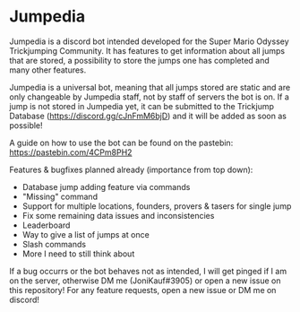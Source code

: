 # Jumpedia
Jumpedia is a discord bot intended developed for the Super Mario Odyssey Trickjumping Community. It has features to get information about all jumps that are stored, a possibility to store the jumps one has completed and many other features. 

Jumpedia is a universal bot, meaning that all jumps stored are static and are only changeable by Jumpedia staff, not by staff of servers the bot is on. If a jump is not stored in Jumpedia yet, it can be submitted to the Trickjump Database (https://discord.gg/cJnFmM6bjD) and it will be added as soon as possible!

A guide on how to use the bot can be found on the pastebin: https://pastebin.com/4CPm8PH2

Features & bugfixes planned already (importance from top down):
- Database jump adding feature via commands
- "Missing" command
- Support for multiple locations, founders, provers & tasers for single jump
- Fix some remaining data issues and inconsistencies
- Leaderboard
- Way to give a list of jumps at once
- Slash commands
- More I need to still think about

If a bug occurrs or the bot behaves not as intended, I will get pinged if I am on the server, otherwise DM me (JoniKauf#3905) or open a new issue on this repository! For any feature requests, open a new issue or DM me on discord!
